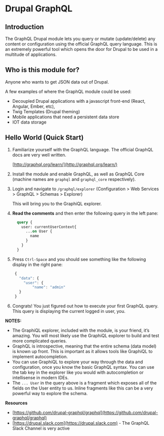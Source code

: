 # Drupal GraphQL

## Introduction

The GraphQL Drupal module lets you query or mutate \(update/delete\) any content or configuration using the official GraphQL query language. This is an extremely powerful tool which opens the door for Drupal to be used in a multitude of applications.

## Who is this module for?

Anyone who wants to get JSON data out of Drupal.

A few examples of where the GraphQL module could be used:

* Decoupled Drupal applications with a javascript front-end \(React, Angular, Ember, etc\), 
* Twig Templates \(Drupal theming\)
* Mobile applications that need a persistent data store
* IOT data storage

## Hello World \(Quick Start\)

1. Familiarize yourself with the GraphQL language. The official GraphQL docs are very well written. 

   [http://graphql.org/learn/](http://graphql.org/learn/)

2. Install the module and enable GraphQL, as well as GraphQL Core \(machine names are `graphql` and `graphql_core` respectively\).
3. Login and navigate to `/graphql/explorer` \(Configuration &gt; Web Services &gt; GraphQL &gt; Schemas &gt; Explorer\)

   This will bring you to the GraphiQL explorer.

4. **Read the comments** and then enter the following query in the left pane:

   ```graphql
     query {
       user: currentUserContext{
         ...on User {
           name
         }
       }
     }
   ```

5. Press `Ctrl-Space` and you should see something like the following display in the right pane:

   ```javascript
    {
      "data": {
        "user": {
            "name": "admin"
      }
    }
   ```

6. Congrats! You just figured out how to execute your first GraphQL query. This query is displaying the current logged in user, you.

**NOTES:**

* The GraphiQL explorer, included with the module, is your friend, it’s amazing. You will most likely use the GraphiQL explorer to build and test more complicated queries. 
* GraphQL is introspective, meaning that the entire schema \(data model\) is known up front. This is important as it allows tools like GraphiQL to implement autocompletion. 
* You can use GraphiQL to explore your way through the data and configuration, once you know the basic GraphQL syntax. You can use the tab key in the explorer like you would with autocompletion or intellisense in modern IDEs.
* The `... User` in the query above is a fragment which exposes all of the fields on the User entity to us. Inline fragments like this can be a very powerful way to explore the schema. 

**Resources**

* [https://github.com/drupal-graphql/graphql](https://github.com/drupal-graphql/graphql)
* [https://drupal.slack.com](https://drupal.slack.com) - The GraphQL Slack Channel is very active

